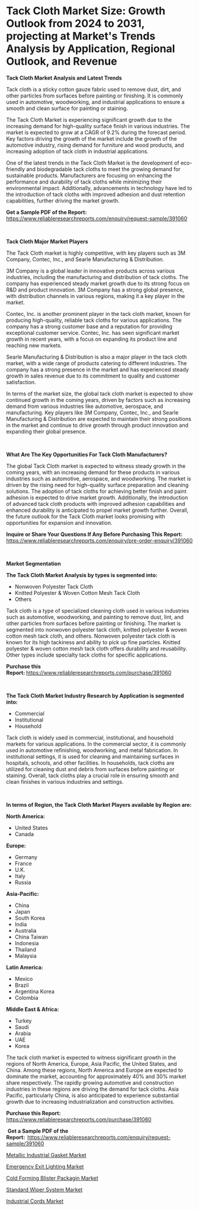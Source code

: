 <p><h1>Tack Cloth Market Size: Growth Outlook from 2024 to 2031, projecting at Market's Trends Analysis by Application, Regional Outlook, and Revenue</h1></p><p><strong>Tack Cloth Market Analysis and Latest Trends</strong></p>
<p><p>Tack cloth is a sticky cotton gauze fabric used to remove dust, dirt, and other particles from surfaces before painting or finishing. It is commonly used in automotive, woodworking, and industrial applications to ensure a smooth and clean surface for painting or staining.</p><p>The Tack Cloth Market is experiencing significant growth due to the increasing demand for high-quality surface finish in various industries. The market is expected to grow at a CAGR of 9.2% during the forecast period. Key factors driving the growth of the market include the growth of the automotive industry, rising demand for furniture and wood products, and increasing adoption of tack cloth in industrial applications.</p><p>One of the latest trends in the Tack Cloth Market is the development of eco-friendly and biodegradable tack cloths to meet the growing demand for sustainable products. Manufacturers are focusing on enhancing the performance and durability of tack cloths while minimizing their environmental impact. Additionally, advancements in technology have led to the introduction of tack cloths with improved adhesion and dust retention capabilities, further driving the market growth.</p></p>
<p><strong>Get a Sample PDF of the Report:&nbsp;</strong> <a href="https://www.reliableresearchreports.com/enquiry/request-sample/391060">https://www.reliableresearchreports.com/enquiry/request-sample/391060</a></p>
<p>&nbsp;</p>
<p><strong>Tack Cloth Major Market Players</strong></p>
<p><p>The Tack Cloth market is highly competitive, with key players such as 3M Company, Contec, Inc., and Searle Manufacturing & Distribution. </p><p>3M Company is a global leader in innovative products across various industries, including the manufacturing and distribution of tack cloths. The company has experienced steady market growth due to its strong focus on R&D and product innovation. 3M Company has a strong global presence, with distribution channels in various regions, making it a key player in the market.</p><p>Contec, Inc. is another prominent player in the tack cloth market, known for producing high-quality, reliable tack cloths for various applications. The company has a strong customer base and a reputation for providing exceptional customer service. Contec, Inc. has seen significant market growth in recent years, with a focus on expanding its product line and reaching new markets.</p><p>Searle Manufacturing & Distribution is also a major player in the tack cloth market, with a wide range of products catering to different industries. The company has a strong presence in the market and has experienced steady growth in sales revenue due to its commitment to quality and customer satisfaction.</p><p>In terms of the market size, the global tack cloth market is expected to show continued growth in the coming years, driven by factors such as increasing demand from various industries like automotive, aerospace, and manufacturing. Key players like 3M Company, Contec, Inc., and Searle Manufacturing & Distribution are expected to maintain their strong positions in the market and continue to drive growth through product innovation and expanding their global presence.</p></p>
<p>&nbsp;</p>
<p><strong>What Are The Key Opportunities For Tack Cloth Manufacturers?</strong></p>
<p><p>The global Tack Cloth market is expected to witness steady growth in the coming years, with an increasing demand for these products in various industries such as automotive, aerospace, and woodworking. The market is driven by the rising need for high-quality surface preparation and cleaning solutions. The adoption of tack cloths for achieving better finish and paint adhesion is expected to drive market growth. Additionally, the introduction of advanced tack cloth products with improved adhesion capabilities and enhanced durability is anticipated to propel market growth further. Overall, the future outlook for the Tack Cloth market looks promising with opportunities for expansion and innovation.</p></p>
<p><strong>Inquire or Share Your Questions If Any Before Purchasing This Report:</strong> <a href="https://www.reliableresearchreports.com/enquiry/pre-order-enquiry/391060">https://www.reliableresearchreports.com/enquiry/pre-order-enquiry/391060</a></p>
<p>&nbsp;</p>
<p><strong>Market Segmentation</strong></p>
<p><strong>The Tack Cloth Market Analysis by types is segmented into:</strong></p>
<p><ul><li>Nonwoven Polyester Tack Cloth</li><li>Knitted Polyester & Woven Cotton Mesh Tack Cloth</li><li>Others</li></ul></p>
<p><p>Tack cloth is a type of specialized cleaning cloth used in various industries such as automotive, woodworking, and painting to remove dust, lint, and other particles from surfaces before painting or finishing. The market is segmented into nonwoven polyester tack cloth, knitted polyester & woven cotton mesh tack cloth, and others. Nonwoven polyester tack cloth is known for its high tackiness and ability to pick up fine particles. Knitted polyester & woven cotton mesh tack cloth offers durability and reusability. Other types include specialty tack cloths for specific applications.</p></p>
<p><strong>Purchase this Report:&nbsp;</strong><a href="https://www.reliableresearchreports.com/purchase/391060">https://www.reliableresearchreports.com/purchase/391060</a></p>
<p>&nbsp;</p>
<p><strong>The Tack Cloth Market Industry Research by Application is segmented into:</strong></p>
<p><ul><li>Commercial</li><li>Institutional</li><li>Household</li></ul></p>
<p><p>Tack cloth is widely used in commercial, institutional, and household markets for various applications. In the commercial sector, it is commonly used in automotive refinishing, woodworking, and metal fabrication. In institutional settings, it is used for cleaning and maintaining surfaces in hospitals, schools, and other facilities. In households, tack cloths are utilized for cleaning dust and debris from surfaces before painting or staining. Overall, tack cloths play a crucial role in ensuring smooth and clean finishes in various industries and settings.</p></p>
<p>&nbsp;</p>
<p><strong>In terms of Region, the Tack Cloth Market Players available by Region are:</strong></p>
<p>
    <p> <strong> North America: </strong>
        <ul>
            <li>United States</li>
            <li>Canada</li>
        </ul>
        </p> 
    <p> <strong> Europe: </strong>
        <ul>
            <li>Germany</li>
            <li>France</li>
            <li>U.K.</li>
            <li>Italy</li>
            <li>Russia</li>
        </ul>
        </p> 
    <p> <strong> Asia-Pacific: </strong>
        <ul>
            <li>China</li>
            <li>Japan</li>
            <li>South Korea</li>
            <li>India</li>
            <li>Australia</li>
            <li>China Taiwan</li>
            <li>Indonesia</li>
            <li>Thailand</li>
            <li>Malaysia</li>
        </ul>
        </p> 
    <p> <strong> Latin America: </strong>
        <ul>
            <li>Mexico</li>
            <li>Brazil</li>
            <li>Argentina Korea</li>
            <li>Colombia</li>
        </ul>
        </p> 
    <p> <strong> Middle East & Africa: </strong>
        <ul>
            <li>Turkey</li>
            <li>Saudi</li>
            <li>Arabia</li>
            <li>UAE</li>
            <li>Korea</li>
        </ul>
    </p>
    </p>
<p><p>The tack cloth market is expected to witness significant growth in the regions of North America, Europe, Asia Pacific, the United States, and China. Among these regions, North America and Europe are expected to dominate the market, accounting for approximately 40% and 30% market share respectively. The rapidly growing automotive and construction industries in these regions are driving the demand for tack cloths. Asia Pacific, particularly China, is also anticipated to experience substantial growth due to increasing industrialization and construction activities.</p></p>
<p><strong>Purchase this Report: </strong><a href="https://www.reliableresearchreports.com/purchase/391060">https://www.reliableresearchreports.com/purchase/391060</a></p>
<p>&nbsp;<strong>Get a Sample PDF of the Report:&nbsp;&nbsp;</strong><a href="https://www.reliableresearchreports.com/enquiry/request-sample/391060">https://www.reliableresearchreports.com/enquiry/request-sample/391060</a></p>
<p><strong></strong></p>
<p><p><a href="https://metal-farmhouse-e95.notion.site/Metallic-Industrial-Gasket-Market-Offer-Valuable-Insights-into-Market-Size-Market-Share-Market-Tre-87eccb20ac1f493fadbe214da38bf7dd">Metallic Industrial Gasket Market</a></p><p><a href="https://view.publitas.com/reportprime-1/global-emergency-exit-lighting-market-size-and-market-trends-insights-and-projections-from-2024-to-2031/">Emergency Exit Lighting Market</a></p><p><a href="https://gratis-rainforest-2ca.notion.site/Cold-Forming-Blister-Packagin-Market-Analysis-Examines-its-Scope-on-Growth-Opportunities-and-Foreca-59dfb588c24e4a019c5fd8bc75d6e5a0">Cold Forming Blister Packagin Market</a></p><p><a href="https://crocus-run-b5a.notion.site/Standard-Wiper-System-Market-Size-Market-Trends-and-Growth-Outlook-forecasted-for-period-from-2024-afd753c71f33478aa3f4a10c8b2b301b">Standard Wiper System Market</a></p><p><a href="https://view.publitas.com/reportprime-1/industrial-cords-market-research-report-provides-thorough-industry-overview-which-offers-an-in-depth-analysis-of-product-trends-and-new-market-divisions/">Industrial Cords Market</a></p></p>